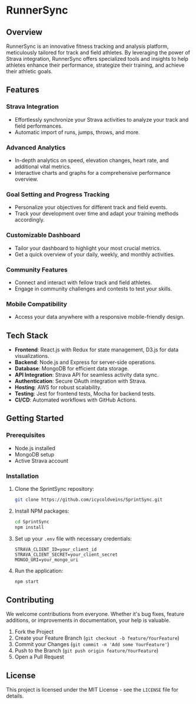 # RunnerSync

## Overview

RunnerSync is an innovative fitness tracking and analysis platform, meticulously tailored for track and field athletes. By leveraging the power of Strava integration, RunnerSync offers specialized tools and insights to help athletes enhance their performance, strategize their training, and achieve their athletic goals.

## Features

### Strava Integration

- Effortlessly synchronize your Strava activities to analyze your track and field performances.
- Automatic import of runs, jumps, throws, and more.

### Advanced Analytics

- In-depth analytics on speed, elevation changes, heart rate, and additional vital metrics.
- Interactive charts and graphs for a comprehensive performance overview.

### Goal Setting and Progress Tracking

- Personalize your objectives for different track and field events.
- Track your development over time and adapt your training methods accordingly.

### Customizable Dashboard

- Tailor your dashboard to highlight your most crucial metrics.
- Get a quick overview of your daily, weekly, and monthly activities.

### Community Features

- Connect and interact with fellow track and field athletes.
- Engage in community challenges and contests to test your skills.

### Mobile Compatibility

- Access your data anywhere with a responsive mobile-friendly design.

## Tech Stack

- **Frontend**: React.js with Redux for state management, D3.js for data visualizations.
- **Backend**: Node.js and Express for server-side operations.
- **Database**: MongoDB for efficient data storage.
- **API Integration**: Strava API for seamless activity data sync.
- **Authentication**: Secure OAuth integration with Strava.
- **Hosting**: AWS for robust scalability.
- **Testing**: Jest for frontend tests, Mocha for backend tests.
- **CI/CD**: Automated workflows with GitHub Actions.

## Getting Started

### Prerequisites

- Node.js installed
- MongoDB setup
- Active Strava account

### Installation

1. Clone the SprintSync repository:
   ```bash
   git clone https://github.com/icycoldveins/SprintSync.git
   ```
2. Install NPM packages:
   ```bash
   cd SprintSync
   npm install
   ```
3. Set up your `.env` file with necessary credentials:
   ```
   STRAVA_CLIENT_ID=your_client_id
   STRAVA_CLIENT_SECRET=your_client_secret
   MONGO_URI=your_mongo_uri
   ```
4. Run the application:
   ```bash
   npm start
   ```

## Contributing

We welcome contributions from everyone. Whether it's bug fixes, feature additions, or improvements in documentation, your help is valuable.

1. Fork the Project
2. Create your Feature Branch (`git checkout -b feature/YourFeature`)
3. Commit your Changes (`git commit -m 'Add some YourFeature'`)
4. Push to the Branch (`git push origin feature/YourFeature`)
5. Open a Pull Request

## License

This project is licensed under the MIT License - see the `LICENSE` file for details.

